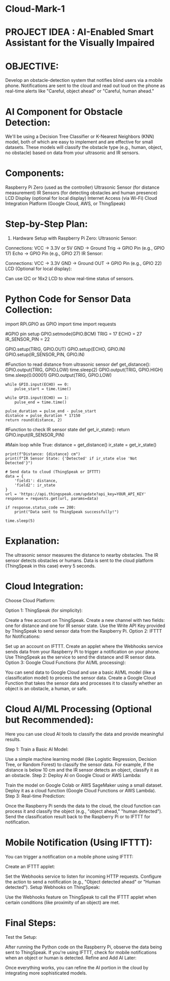 # Cloud-Mark-1

# PROJECT IDEA : AI-Enabled Smart Assistant for the Visually Impaired

# OBJECTIVE:
Develop an obstacle-detection system that notifies blind users via a mobile phone. Notifications are sent to the cloud and read out loud on the phone as real-time alerts like "Careful, object ahead" or "Careful, human ahead."

# AI Component for Obstacle Detection:
We'll be using a Decision Tree Classifier or K-Nearest Neighbors (KNN) model, both of which are easy to implement and are effective for small datasets. These models will classify the obstacle type (e.g., human, object, no obstacle) based on data from your ultrasonic and IR sensors.

# Components:
Raspberry Pi Zero (used as the controller)
Ultrasonic Sensor (for distance measurement)
IR Sensors (for detecting obstacles and human presence)
LCD Display (optional for local display)
Internet Access (via Wi-Fi)
Cloud Integration Platform (Google Cloud, AWS, or ThingSpeak)

# Step-by-Step Plan:
1. Hardware Setup with Raspberry Pi Zero:
Ultrasonic Sensor:

Connections:
VCC → 3.3V or 5V
GND → Ground
Trig → GPIO Pin (e.g., GPIO 17)
Echo → GPIO Pin (e.g., GPIO 27)
IR Sensor:

Connections:
VCC → 3.3V
GND → Ground
OUT → GPIO Pin (e.g., GPIO 22)
LCD (Optional for local display):

Can use I2C or 16x2 LCD to show real-time status of sensors.

# Python Code for Sensor Data Collection:

import RPi.GPIO as GPIO
import time
import requests

#GPIO pin setup
GPIO.setmode(GPIO.BCM)
TRIG = 17
ECHO = 27
IR_SENSOR_PIN = 22

GPIO.setup(TRIG, GPIO.OUT)
GPIO.setup(ECHO, GPIO.IN)
GPIO.setup(IR_SENSOR_PIN, GPIO.IN)

#Function to read distance from ultrasonic sensor
def get_distance():
    GPIO.output(TRIG, GPIO.LOW)
    time.sleep(2)
    GPIO.output(TRIG, GPIO.HIGH)
    time.sleep(0.00001)
    GPIO.output(TRIG, GPIO.LOW)

    while GPIO.input(ECHO) == 0:
        pulse_start = time.time()

    while GPIO.input(ECHO) == 1:
        pulse_end = time.time()

    pulse_duration = pulse_end - pulse_start
    distance = pulse_duration * 17150
    return round(distance, 2)

#Function to check IR sensor state
def get_ir_state():
    return GPIO.input(IR_SENSOR_PIN)

#Main loop
while True:
    distance = get_distance()
    ir_state = get_ir_state()
    
    print(f"Distance: {distance} cm")
    print(f"IR Sensor State: {'Detected' if ir_state else 'Not Detected'}")

    # Send data to cloud (ThingSpeak or IFTTT)
    data = {
        'field1': distance,
        'field2': ir_state
    }
    url = 'https://api.thingspeak.com/update?api_key=YOUR_API_KEY'
    response = requests.get(url, params=data)

    if response.status_code == 200:
        print("Data sent to ThingSpeak successfully!")

    time.sleep(5)

# Explanation:
The ultrasonic sensor measures the distance to nearby obstacles.
The IR sensor detects obstacles or humans.
Data is sent to the cloud platform (ThingSpeak in this case) every 5 seconds.

# Cloud Integration:
Choose Cloud Platform:

Option 1: ThingSpeak (for simplicity):

Create a free account on ThingSpeak.
Create a new channel with two fields: one for distance and one for IR sensor state.
Use the Write API Key provided by ThingSpeak to send sensor data from the Raspberry Pi.
Option 2: IFTTT for Notifications:

Set up an account on IFTTT.
Create an applet where the Webhooks service sends data from your Raspberry Pi to trigger a notification on your phone.
Use ThingSpeak as the service to send the distance and IR sensor data.
Option 3: Google Cloud Functions (for AI/ML processing):

You can send data to Google Cloud and use a basic AI/ML model (like a classification model) to process the sensor data.
Create a Google Cloud Function that takes the sensor data and processes it to classify whether an object is an obstacle, a human, or safe.

# Cloud AI/ML Processing (Optional but Recommended):
Here you can use cloud AI tools to classify the data and provide meaningful results.

Step 1: Train a Basic AI Model:

Use a simple machine learning model (like Logistic Regression, Decision Tree, or Random Forest) to classify the sensor data.
For example, if the distance is below 10 cm and the IR sensor detects an object, classify it as an obstacle.
Step 2: Deploy AI on Google Cloud or AWS Lambda:

Train the model on Google Colab or AWS SageMaker using a small dataset.
Deploy it as a cloud function (Google Cloud Functions or AWS Lambda).
Step 3: Real-time Prediction:

Once the Raspberry Pi sends the data to the cloud, the cloud function can process it and classify the object (e.g., "object ahead," "human detected").
Send the classification result back to the Raspberry Pi or to IFTTT for notification.

# Mobile Notification (Using IFTTT):
You can trigger a notification on a mobile phone using IFTTT:

Create an IFTTT applet:

Set the Webhooks service to listen for incoming HTTP requests.
Configure the action to send a notification (e.g., "Object detected ahead" or "Human detected").
Setup Webhooks on ThingSpeak:

Use the Webhooks feature on ThingSpeak to call the IFTTT applet when certain conditions (like proximity of an object) are met.

# Final Steps:
Test the Setup:

After running the Python code on the Raspberry Pi, observe the data being sent to ThingSpeak.
If you're using IFTTT, check for mobile notifications when an object or human is detected.
Refine and Add AI Later:

Once everything works, you can refine the AI portion in the cloud by integrating more sophisticated models.
